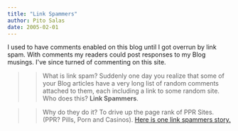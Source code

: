 ```yaml
---
title: "Link Spammers"
author: Pito Salas
date: 2005-02-01
---
```


I used to have comments enabled on this blog until I got overrun by link spam.
With comments my readers could post responses to my Blog musings. I've since
turned of commenting on this site.

>>

>> What is link spam? Suddenly one day you realize that some of your Blog
articles have a very long list of random comments attached to them, each
including a link to some random site. Who does this? **Link Spammers**.

>>

>> Why do they do it? To drive up the page rank of PPR Sites. (PPR? Pills,
Porn and Casinos). [Here is one link spammers
story.](<http://www.theregister.co.uk/2005/01/31/link_spamer_interview/>)


